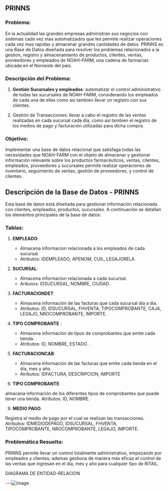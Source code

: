 ## PRINNS

### Problema:
En la actualidad las grandes empresas administran sus negocios con sistemas cada vez mas automatizados que les permite realizar operaciones cada vez mas rapidas y almacenar grandes cantidades de datos.
PRINNS es una Base de Datos diseñada para resolver los problemas relacionados a la gestion, registro y almacenamiento de productos, clientes, ventas, proveedores y empleados de NOAH-FARM, una cadena de farmacias ubicada en el Noroeste del pais. 


### Descripción del Problema:

1) **Gestión Sucursales y empleados**: automatizar el control administrativo de todas las sucursales de NOAH-FARM, considerando los empleados de cada una de ellas como asi tambien llevar un registro con sus clientes. 

2) Gestión de Transacciones: llevar a cabo el registro de las ventas realizadas en cada sucursal cada día, como asi tambien el registro de los medios de pago y facturación utilizadas para dicha compra. 


### Objetivo:

Implementar una base de datos relacional que satisfaga todas las necesidades que NOAH-FARM con el objeto de almacenar y gestionar información relevante sobre los productos farmacéuticos, ventas, clientes, empleados, proveedores y sucursales permite realizar operaciones de inventario, seguimiento de ventas, gestión de proveedores, y control de clientes.

## Descripción de la Base de Datos - PRINNS

Esta base de datos está diseñada para gestionar información relacionada con clientes, empleados, productos, sucursales. A continuación se detallan los elementos principales de la base de datos:

### Tablas:

1. **EMPLEADO**:
   - Almacena informacion relacionada a los empleados de cada sucursal.
   - Atributos: IDEMPLEADO, APENOM, CUIL, LEGAJORELA

2. **SUCURSAL**: 
   - Almacena informacion relacionada a cada sucursal.
   - Aributos: IDSUCURSAL, NOMBRE, CIUDAD.


3. **FACTURACIONDET**:
   - Almacena información de las facturas que cada sucursal dia a dia.
   - Atributos: ID, IDSUCURSAL, FHVENTA, TIPOCOMPROBANTE, CAJA, LEGAJO, NROCOMPROBANTE, IMPORTE.

6. **TIPO COMPROBANTE** :
   - Almacena información de tipos de comprobantes que emite cada tienda.
   - Atributos: ID, NOMBRE, ESTADO.
  . 

7. **FACTURACIONCAB**:
   - Almacena información de las facturas que emite cada tienda en el día, mes y año.
   - Atributos: IDFACTURA, DESCRIPCION, IMPORTE
  
8. **TIPO COMPROBANTE**:

almacena información de los diferentes tipos de comprobantes que puede tener una tienda.
Atributos: ID, NOMBRE.

9. **MEDIO PAGO**:

Registra el medio de pago por el cual se realizan las transacciones.
Atributos: IDMEDIODEPAGO, IDSUCURSAL, FHVENTA, TIPOCOMPROBANTE, NROCOMPROBANTE, LEGAJO, IMPORTE.


### Problemática Resuelta:

PRINNS permite llevar un control totalmente administrativo, empezando por empleados y clientes; ademas gestiona de manera más eficaz el control de las ventas que ingresan en el día, mes y año para cualquier tipo de RITAIL.



DIAGRAMA DE ENTIDAD-RELACION


---![image](https://github.com/user-attachments/assets/64d0e029-60fe-4c63-8729-285210e4178a)




